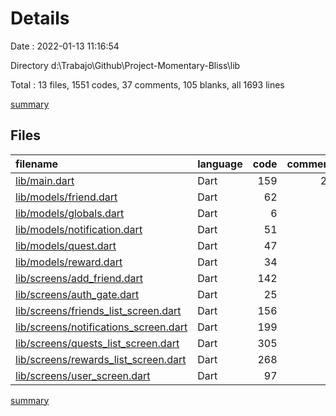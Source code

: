# Details

Date : 2022-01-13 11:16:54

Directory d:\Trabajo\Github\Project-Momentary-Bliss\lib

Total : 13 files,  1551 codes, 37 comments, 105 blanks, all 1693 lines

[summary](results.md)

## Files
| filename | language | code | comment | blank | total |
| :--- | :--- | ---: | ---: | ---: | ---: |
| [lib/main.dart](/lib/main.dart) | Dart | 159 | 21 | 7 | 187 |
| [lib/models/friend.dart](/lib/models/friend.dart) | Dart | 62 | 0 | 9 | 71 |
| [lib/models/globals.dart](/lib/models/globals.dart) | Dart | 6 | 0 | 2 | 8 |
| [lib/models/notification.dart](/lib/models/notification.dart) | Dart | 51 | 7 | 8 | 66 |
| [lib/models/quest.dart](/lib/models/quest.dart) | Dart | 47 | 0 | 7 | 54 |
| [lib/models/reward.dart](/lib/models/reward.dart) | Dart | 34 | 0 | 7 | 41 |
| [lib/screens/add_friend.dart](/lib/screens/add_friend.dart) | Dart | 142 | 0 | 8 | 150 |
| [lib/screens/auth_gate.dart](/lib/screens/auth_gate.dart) | Dart | 25 | 3 | 3 | 31 |
| [lib/screens/friends_list_screen.dart](/lib/screens/friends_list_screen.dart) | Dart | 156 | 0 | 10 | 166 |
| [lib/screens/notifications_screen.dart](/lib/screens/notifications_screen.dart) | Dart | 199 | 2 | 11 | 212 |
| [lib/screens/quests_list_screen.dart](/lib/screens/quests_list_screen.dart) | Dart | 305 | 2 | 16 | 323 |
| [lib/screens/rewards_list_screen.dart](/lib/screens/rewards_list_screen.dart) | Dart | 268 | 2 | 13 | 283 |
| [lib/screens/user_screen.dart](/lib/screens/user_screen.dart) | Dart | 97 | 0 | 4 | 101 |

[summary](results.md)